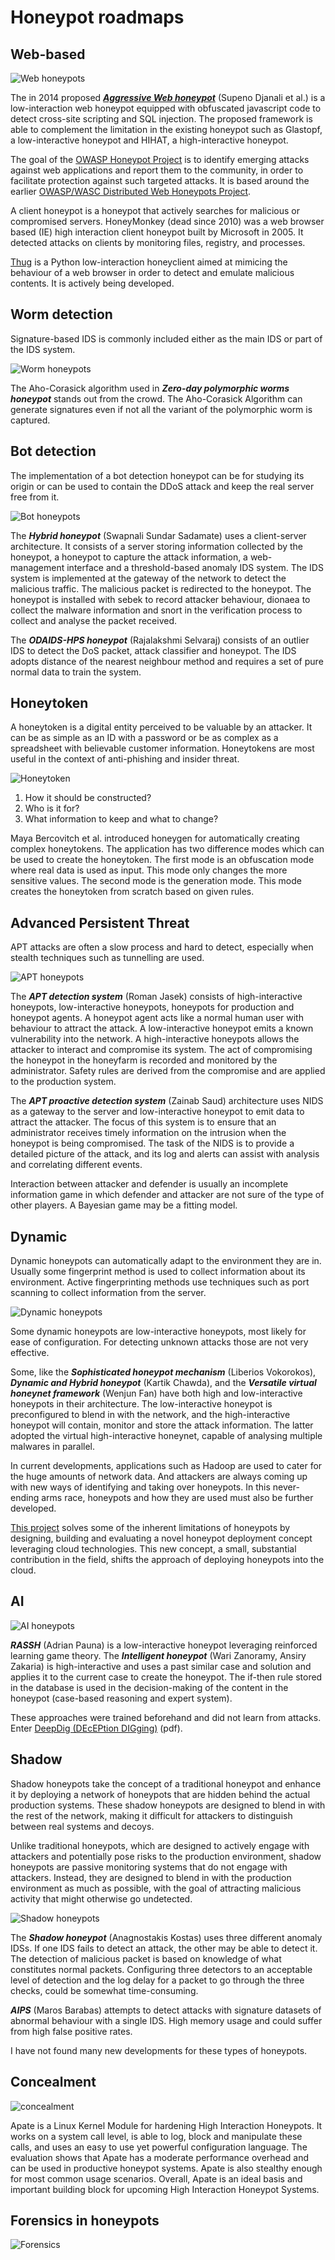 # Honeypot roadmaps

## Web-based

![Web honeypots](../../_static/images/web.png)

The in 2014 proposed ***[Aggressive Web honeypot](https://ieeexplore.ieee.org/document/7065744)*** (Supeno Djanali et al.) is a low-interaction web honeypot equipped with obfuscated javascript code to detect cross-site scripting and SQL injection. The proposed framework is able to complement the limitation in the existing honeypot such as Glastopf, a low-interactive honeypot and HIHAT, a high-interactive honeypot.

The goal of the [OWASP Honeypot Project](https://owasp.org/www-project-honeypot/) is to identify emerging attacks against web applications and report them to the community, in order to facilitate protection against such targeted attacks. It is based around the earlier [OWASP/WASC Distributed Web Honeypots Project](https://github.com/SpiderLabs/owasp-distributed-web-honeypots). 

A client honeypot is a honeypot that actively searches for malicious or compromised servers. HoneyMonkey (dead since 2010) was a web browser based (IE) high interaction client honeypot built by Microsoft in 2005. It detected attacks on clients by monitoring files, registry, and processes. 

[Thug](https://github.com/buffer/thug) is a Python low-interaction honeyclient aimed at mimicing the behaviour of a web browser in order to detect and emulate malicious contents. It is actively being developed.

## Worm detection

Signature-based IDS is commonly included either as the main IDS or part of the IDS system.

![Worm honeypots](../../_static/images/worm.png)

The Aho-Corasick algorithm used in ***Zero-day polymorphic worms honeypot*** stands out from the crowd. The Aho-Corasick Algorithm can generate signatures even if not all the variant of the polymorphic worm is captured.

## Bot detection

The implementation of a bot detection honeypot can be for studying its origin or can be used to contain the DDoS attack and keep the real server free from it. 

![Bot honeypots](../../_static/images/bot.png)

The ***Hybrid honeypot*** (Swapnali Sundar Sadamate) uses a client-server architecture. It consists of a server storing information collected by the honeypot, a honeypot to capture the attack information, a web-management interface and a threshold-based anomaly IDS system. The IDS system is implemented at the gateway of the network to detect the malicious traffic. The malicious packet is redirected to the honeypot. The honeypot is installed with sebek to record attacker behaviour, dionaea to collect the malware information and snort in the verification process to collect and analyse the packet received.

The ***ODAIDS-HPS honeypot*** (Rajalakshmi Selvaraj) consists of an outlier IDS to detect the DoS packet, attack classifier and honeypot. The IDS adopts distance of the nearest neighbour method and requires a set of pure normal data to train the system.

## Honeytoken

A honeytoken is a digital entity perceived to be valuable by an attacker. It can be as simple as an ID with a password or be as complex as a spreadsheet with believable customer information. Honeytokens are most useful in the context of anti-phishing and insider threat.

![Honeytoken](../../_static/images/honeytoken.png)

1. How it should be constructed?
2. Who is it for?
3. What information to keep and what to change?

Maya Bercovitch et al. introduced honeygen for automatically creating complex honeytokens. The application has two difference modes which can be used to create the honeytoken. The first mode is an obfuscation mode where real data is used as input. This mode only changes the more sensitive values. The second mode is the generation mode. This mode creates the honeytoken from scratch based on given rules.

## Advanced Persistent Threat

APT attacks are often a slow process and hard to detect, especially when stealth techniques such as tunnelling are used.

![APT honeypots](../../_static/images/apt.png)

The ***APT detection system*** (Roman Jasek) consists of high-interactive honeypots, low-interactive honeypots, honeypots for production and honeypot agents. A honeypot agent acts like a normal human user with behaviour to attract the attack. A low-interactive honeypot emits a known vulnerability into the network. A high-interactive honeypots allows the attacker to interact and compromise its system. The act of compromising the honeypot in the honeyfarm is recorded and monitored by the administrator. Safety rules are derived from the compromise and are applied to the production system.

The ***APT proactive detection system*** (Zainab Saud) architecture uses NIDS as a gateway to the server and low-interactive honeypot to emit data to attract the attacker. The focus of this system is to ensure that an administrator receives timely information on the intrusion when the honeypot is being compromised. The task of the NIDS is to provide a detailed picture of the attack, and its log and alerts can assist with analysis and correlating different events.

Interaction between attacker and defender is usually an incomplete information game in which defender and attacker are not sure of the type of other players. A Bayesian game may be a fitting model. 

## Dynamic

Dynamic honeypots can automatically adapt to the environment they are in. Usually some fingerprint method is used to collect information about its environment. Active fingerprinting methods use techniques such as port scanning to collect information from the server.

![Dynamic honeypots](../../_static/images/dynamic.png)

Some dynamic honeypots are low-interactive honeypots, most likely for ease of configuration. For detecting unknown attacks those are not very effective. 

Some, like the ***Sophisticated honeypot mechanism*** (Liberios Vokorokos), ***Dynamic and Hybrid honeypot*** (Kartik Chawda), and the ***Versatile virtual honeynet framework*** (Wenjun Fan) have both high and low-interactive honeypots in their architecture. The low-interactive honeypot is preconfigured to blend in with the network, and the high-interactive honeypot will contain, monitor and store the attack information. The latter adopted the virtual high-interactive honeynet, capable of analysing multiple malwares in parallel.

In current developments, applications such as Hadoop are used to cater for the huge amounts of network data. And attackers are always coming up with new ways of identifying and taking over honeypots. In this never-ending arms race, honeypots and how they are used must also be further developed. 

[This project](https://www.researchgate.net/publication/360541079_Dynamic_honeypot_deployment_in_the_cloud) solves some of the inherent limitations of honeypots by designing, building and evaluating a novel honeypot deployment concept leveraging cloud technologies. This new concept, a small, substantial contribution in the field, shifts the approach of deploying honeypots into the cloud.

## AI

![AI honeypots](../../_static/images/ai.png)

***RASSH*** (Adrian Pauna) is a low-interactive honeypot leveraging reinforced learning game theory. The ***Intelligent honeypot*** (Wari Zanoramy, Ansiry Zakaria) is high-interactive and uses a past similar case and solution and applies it to the current case to create the honeypot. The if-then rule stored in the database is used in the decision-making of the content in the honeypot (case-based reasoning and expert system).

These approaches were trained beforehand and did not learn from attacks. Enter [DeepDig (DEcEPtion DIGging)](https://personal.utdallas.edu/~hamlen/araujo19acsac.pdf) (pdf).

## Shadow

Shadow honeypots take the concept of a traditional honeypot and enhance it by deploying a network of honeypots that are hidden behind the actual production systems. These shadow honeypots are designed to blend in with the rest of the network, making it difficult for attackers to distinguish between real systems and decoys.

Unlike traditional honeypots, which are designed to actively engage with attackers and potentially pose risks to the production environment, shadow honeypots are passive monitoring systems that do not engage with attackers. Instead, they are designed to blend in with the production environment as much as possible, with the goal of attracting malicious activity that might otherwise go undetected.

![Shadow honeypots](../../_static/images/shadow.png)

The ***Shadow honeypot*** (Anagnostakis Kostas) uses three different anomaly IDSs. If one IDS fails to detect an attack, the other may be able to detect it. The detection of malicious packet is based on knowledge of what constitutes normal packets. Configuring three detectors to an acceptable level of detection and the log delay for a packet to go through the three checks, could be somewhat time-consuming.

***AIPS*** (Maros Barabas) attempts to detect attacks with signature datasets of abnormal behaviour with a single IDS. High memory usage and could suffer from high false positive rates.

I have not found many new developments for these types of honeypots.

## Concealment

![concealment](../../_static/images/concealment.png)

Apate is a Linux Kernel Module for hardening High Interaction Honeypots. It works on a system call level, is able to log, block and manipulate these calls, and uses an easy to use yet powerful configuration language. The evaluation shows that Apate has a moderate performance overhead and can be used in productive honeypot systems. Apate is also stealthy enough for most common usage
scenarios. Overall, Apate is an ideal basis and important building block for upcoming High Interaction Honeypot Systems.

## Forensics in honeypots

![Forensics](../../_static/images/forensic-honeypot.png)





